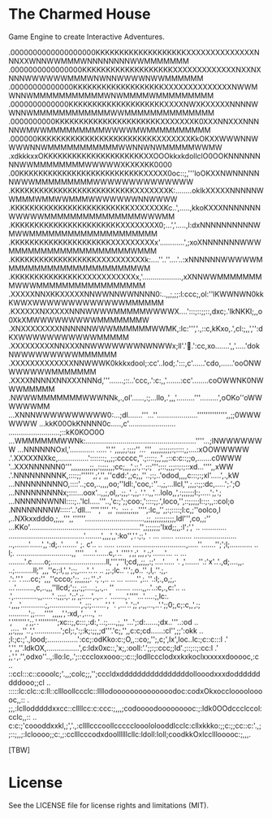 # The Charmed House

Game Engine to create Interactive Adventures.


  .0000000000000000000KKKKKKKKKKKKKKKKKKKXXXXXXXXXXXXXXNNNXXWNNWWMMMWNNNNNNNNWWMMMMMMM
  .0000000000000000KKKKKKKKKKKKKKKKKKKXXXXXXXXXXXXXNXXNXNNNWWWWWWMMMWNWNNWWWWNWWMMMMMM
  .00000000000000KKKKKKKKKKKKKKKKKKKXXXXXXXXXXXXXXNWWMWNNWMMMMMMMMMMMWNWMMMMWMMMMMMMMM
  .0000000000000KKKKKKKKKKKKKKKKKKKKXXXXNWXKXXXXXNNNNWWNNWMMMMMMMMMMMMWWMMMMMMMMMMMMMM
  .0000000000KKKKKKKKKKKKKKKKKKKKKKXXXXXXXK0XXXNNXXXNNNNNWMWWMMMMMMMMMWWWWMWMMMMMMMMMM
  .000000KKKKKKKKKKKKKKKKKKKKKKKKKXXXXXXXKkOKXXWWWNNWWWWNNWMMMMMMMMMMMWWNNWNWMMMMMWWMW
  .xdkkkxxOKKKKKKKKKKKKKKKKKKKKKXXOOOkkxkdollclO0OOKNNNNNNNNWWMMMMMMMMWWWWWXKXKXKK0000
  .00KKKKKKKKKKKKKKKKKKKKKKKKKKXXXXX0oc::;,'''loOKXXNWNNNNNNWWWMMMMMMMMMWWWWWWWWWWWWWW
  .KKKKKKKKKKKKKKKKKKKKKKKKKKXXXXXXXK:........oklkXXXXXNNNNNWWMMMWMMWWMMMWWWWWWWNNWWWW
  .KKKKKKKKKKKKKKKKKKKKKKKKKXXXXXXXKc..',.....,kkoKXXXNNNNNNNWWWWWMMMMMMMMMMMMMMMWWWMM
  .KKKKKKKKKKKKKKKKKKKKKKKXXXXXXXX0;...','.....,l:dxNNNNNNNNNNWMWWMMMMMMMMMMMMMMMMMMMM
  .KKKKKKKKKKKKKKKKKKKKKXXXXXXXXXx'............',;xoXNNNNNNNWWWMMMMMMMMMMMMMMMMMMMWMMM
  .KKKKKKKKKKKKKKKKKKXXXXXXXXXXk:....''..''....'..:xNNNNNNWWWWWMMMMMMMMMMMMMMMMMMMMMWM
  .KKKKKKKKKKKKKKKXXXXXXXXXXXx,'...................,xXNNWWMMMMMMMMWWWMMMMMMMMMMMMMMMMM
  .XXXXXNNXKKXXXXXNNWWNNWWNNNN0:..,,;,;;:l:ccc;,ol:''lKWWNWN0kkKWWXWWWWWWWWWWWWWMMMMMM
  .KXXXXXNXXXXXNNNWWWWMMMMMWWWWX....':::;::;;::,dxc;.'lkNKKl;,,o0XkXMWWWWWWWWWMMMMMMMW
  .XNXXXXXXXXNNNNNNWWWMMMMMMWWMK,:lc:''','.,::c,kKxo,.',cl:;,,','':dKXWWWWWWWWWWWMMMMM
  .XXXXXXXXXNNXXXNNWWWWWWWNWNWWx;ll'.':ox:.':cc,xo.......',,'.....'dokNWWWWWWWWWMMMMMM
  .XXXXXXXXXXXXXNNWWWK0kkkxdool;:cc'..lod;.':::,c'......'cdo,......'ooONWWWWWWWMMMMMMM
  .XXXXNNNNXNNXXXNNNd,'''.......;::..'ccc,.':c:,,'.......:cc'........coOWWNK0NWWWMMMMM
  .NWWWMMMMMMMWWWNNk,.,ol'......,:;...llo,.',,,'.........'''.........',oOKo''oWWWWWWMM
...XNNNWWWWWWWWWW0:...;dl.......'''...''....................'''''''''''''',,;;0WWWWWWW
...kkK00OkKNNNN0c.....,c'.......................  .........................;::kK0KOO0O
...WMMMMMMWWNk:......................................................''''...;lNWWWWWWW
...NNNNNNOxl,'............ .....''.'',,,,;,:;;;''...''',,,,;;;;;;:;::::,;....:xOOWWWWW
.'.XXXXXNXkc,...............':::::::;,,;;:ccccc,''.;::::;,,',,;::c:c::;;o,.......c0WWW
'..XXXNNNNNN0''',,,,,,,,,;;,,:;;;;,,;cc;,,,',;:,'..;:;''';:::,;;;::;:;::xd...'''',,xWW
.'.NNNNNNNNNK,::::;;'''''',;','',,''cdd:',;c;,,''..;:;..'odod,,,,c:::;:;xl'.....',.,kW
...NNNNNNNNNO,::::'..;co,..,,,,oo;''ldl:,'coc,:''..,;,...llcl,'',;,;:;;:dc,.....';.';O
...NNNNNNNNNx;::::...oox'..,,;,ol,,.;;,.'.,;,.'.'..,,'...lolo,,',:;;;;;;l:;.....';,'.;
...NNNNNNWNNl::::;..'lcl.....'''..,'c:;';;coo:,'::::;;.',loco,'',::;;;;;l::;:,,::col;o
  .NNNNNNNNW:::::'..'dll...'''','''',,'';,,;;;,;,,,'''',:lc,,'',;:;::::;l:c,;''oolco,l
,..NXkxxdddo,;,,,''',,''''''.............................,;;,,;;;;;;;;;,ldl''',co,,;''
...KKo'......................................................'',;;;;;;;'lxd;;,,:l';','
.. ............  .....................................'........',,,,',,':ko'','.'.;:,'
.  ...  ......    ........  .....................  ..,.......'......',,':d;..'.......'
;. c'..  .. ..... .......  ..........................,.....''.......'';';l;...........
.. l;. ...........................,,''''......'......c,.'..'''',',;',,,',:;'......'...
.. ... ........'.c......o;...........................ll,''','''l;cd,,;;,,:;'....'.....
'. ,'.......''.:'x'..'.,d;....,,.        ..;.........ll;'',,,''c;:l,',,';:;,....'..'..
.. ;;.;lc..''.';,o..''.,l,.''.;,.        .':.''.'....cc;'',,,''ccco;';;,,;;;.''.;'.,..
.. ...  ......'',:..''.:l;.,o,;,.       ...'.........,c,..,,,''llcd;';;,.;;:....;,.,..
'' ....... .....,,..'..:c,.,c:'..  .. .',............,,.....'..;;;:,.';;',;:....',.,..
 . '.......,'.''''...'.....;,lc:. .',,,,'............;,...............',.;:;.......','
'. ,...'..';;',.,,...,..'.';;0;,c;:c,,',:; ..........';;.....'''',,,,,',':xd,.',....,'
.. ',''''''',';;.'.''''''''';xc::;,c:::,:d:,'..:;....,;,,''...';:d:......;dx..'''..:od
.. ,;:;;,,''..','.............';cl;:,':;:k;:;;,;d'''.'c;,'',,c:c;cd......:cl'',;;':okk
.. ;l:;c:;'.,lood;...............':cc;:odKko:c:;O,,::co;,'';,c;',lx',loc..lc:;c::c:::l
.' ','',,''.ldkOX,................',c:ldx0xc::,'x;,:ooll:'.';;:;:ccc;;ld'.;::;::;:cc:l
.' ;,'.',.'',odxo''..,:llo:lc,.';::cccloxxooo:;:c::;lodllccclodxxkxkoclxxxxxxdooooc,:c
.. ::ccl:::c::cooolc;'.,,;colc;;,'';cccldxddddddddddddddddollooodxxxdodddddddddooo;;cl
.. :::::lc:clc::c:ll::cllloollccclc::llllodoooooooooooooodoc:codxOkxoccloooolooooc,,::
.  ;;,:lcllodddddxxcc::cllllcc:c:ccc:;,,,;codoooodooooooooc:;:ldk0OOdccclccol:cclc,,::
.. c:c:;'coooddxxkl,;','.,:cllllcccoollccccclooololooddlcclc:cllxkkko:;;c:;;cc::c:'.,;
;::;,,;:lcloooo;;c:,;:cclllcccodxdoollllllcllc:ldoll:loll;coodkkOxlcclllooooc:;,,,.

[TBW]

# License
See the LICENSE file for license rights and limitations (MIT).
